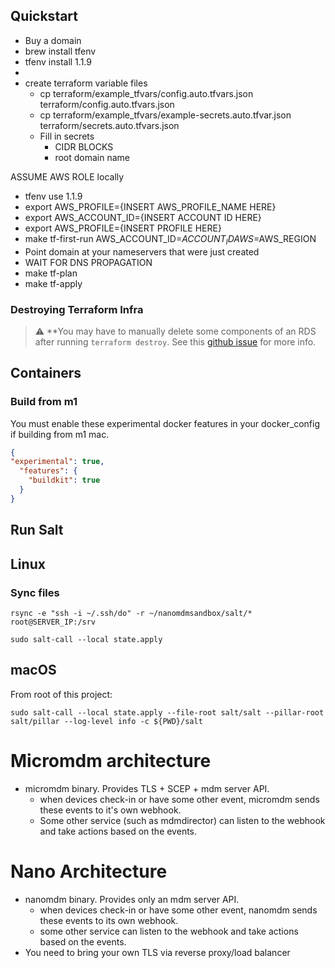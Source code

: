 ## Quickstart

- Buy a domain
- brew install tfenv
- tfenv install 1.1.9
- <INSTRUCTIONS FOR GENERATING IAM KEYS>
- create terraform variable files
    - cp terraform/example_tfvars/config.auto.tfvars.json terraform/config.auto.tfvars.json
    - cp terraform/example_tfvars/example-secrets.auto.tfvar.json terraform/secrets.auto.tfvars.json
    - Fill in secrets
      - CIDR BLOCKS
      - root domain name 

ASSUME AWS ROLE locally

- tfenv use 1.1.9
- export AWS_PROFILE={INSERT AWS_PROFILE_NAME HERE}
- export AWS_ACCOUNT_ID={INSERT ACCOUNT ID HERE}
- export AWS_PROFILE={INSERT PROFILE HERE}
- make tf-first-run AWS_ACCOUNT_ID=$ACCOUNT_ID AWS=$AWS_REGION
- Point domain at your nameservers that were just created
- WAIT FOR DNS PROPAGATION
- make tf-plan
- make tf-apply

### Destroying Terraform Infra

> :warning: **You may have to manually delete some components of an RDS after running `terraform destroy`. See this [github issue](https://github.com/hashicorp/terraform-provider-aws/issues/4597#issuecomment-912910432) for more info.

## Containers

### Build from m1
You must enable these experimental docker features in your docker_config if building from m1 mac.

```json
{
"experimental": true,
  "features": {
    "buildkit": true
  }
}
```

## Run Salt

## Linux 

### Sync files

```
rsync -e "ssh -i ~/.ssh/do" -r ~/nanomdmsandbox/salt/* root@SERVER_IP:/srv
```

```shell
sudo salt-call --local state.apply
```

## macOS

From root of this project:

```shell
sudo salt-call --local state.apply --file-root salt/salt --pillar-root salt/pillar --log-level info -c ${PWD}/salt
```

# Micromdm architecture

- micromdm binary. Provides TLS + SCEP + mdm server API.
    - when devices check-in or have some other event, micromdm sends these events to it's own webhook.
    - Some other service (such as mdmdirector) can listen to the webhook and take actions based on the events.

# Nano Architecture

- nanomdm binary. Provides only an mdm server API.
    - when devices check-in or have some other event, nanomdm sends these events to its own webhook.
    - some other service can listen to the webhook and take actions based on the events.
- You need to bring your own TLS via reverse proxy/load balancer
